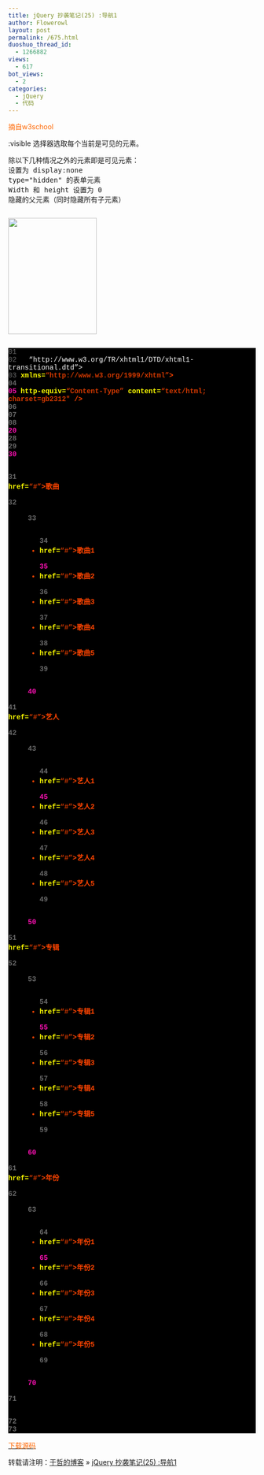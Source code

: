 ```yaml
---
title: jQuery 抄袭笔记(25) :导航1
author: Flowerowl
layout: post
permalink: /675.html
duoshuo_thread_id:
  - 1266882
views:
  - 617
bot_views:
  - 2
categories:
  - jQuery
  - 代码
---
```

  
<span style="color: #ff6600;">摘自w3school</span>

:visible 选择器选取每个当前是可见的元素。

<pre>除以下几种情况之外的元素即是可见元素：
设置为 display:none
type="hidden" 的表单元素
Width 和 height 设置为 0
隐藏的父元素（同时隐藏所有子元素）</pre>

<pre></pre>

<img class="aligncenter size-full wp-image-676" title="Lazynight | 夜阑" src="http://lazynight.me/wp-content/uploads/2011/10/20111025201410.jpg" alt="" width="180" height="236" />

<pre></pre>

<div class="source" style="font-family: '[object HTMLOptionElement]', Consolas, 'Lucida Console', 'Courier New'; color: #c0c0c0; background-color: #000000;">
  <span style="color: #696969;">01</span> <span style="color: #ffffff;"><!DOCTYPE html PUBLIC &#8220;-//W3C//DTD XHTML 1.0 Transitional//EN&#8221;</span><br /> <span style="color: #696969;">02</span> <span style="color: #ffffff;">  &#8220;http://www.w3.org/TR/xhtml1/DTD/xhtml1-transitional.dtd&#8221;></span><br /> <span style="color: #696969;">03</span> <span style="color: #ff4400; font-weight: bold;"><html</span> <span style="color: #ffff00;">xmlns=</span><span style="color: #d13800;">&#8220;http://www.w3.org/1999/xhtml&#8221;</span><span style="color: #ff4400; font-weight: bold;">></span><br /> <span style="color: #696969;">04</span> <span style="color: #ff4400; font-weight: bold;"><head></span><br /> <span style="color: #f810b0;">05</span> <span style="color: #ff4400; font-weight: bold;"><meta</span> <span style="color: #ffff00;">http-equiv=</span><span style="color: #d13800;">&#8220;Content-Type&#8221;</span> <span style="color: #ffff00;">content=</span><span style="color: #d13800;">&#8220;text/html; charset=gb2312&#8243;</span> <span style="color: #ff4400; font-weight: bold;">/></span><br /> <span style="color: #696969;">06</span> <span style="color: #ff4400; font-weight: bold;"><title></span>Hello Lazynight~~<span style="color: #ff4400; font-weight: bold;"></title></span><br /> <span style="color: #696969;">07</span> <span style="color: #ff4400; font-weight: bold;"><script </span><span style="color: #ffff00;">type=</span><span style="color: #d13800;">&#8220;text/javascript&#8221;</span> <span style="color: #ffff00;">src=</span><span style="color: #d13800;">&#8220;jquery-1.1.3.pack.js&#8221;</span><span style="color: #ff4400; font-weight: bold;">></script></span><br /> <span style="color: #696969;">08</span> <span style="color: #ff4400; font-weight: bold;"><script </span><span style="color: #ffff00;">type=</span><span style="color: #d13800;">&#8220;text/javascript&#8221;</span><span style="color: #ff4400; font-weight: bold;">></span><br /> <span style="color: #696969;">09</span>     <span style="color: #c0c0c0;">$</span>(<span style="color: #c0c0c0;">document</span><span style="color: #c0c0c0;">).</span><span style="color: #c0c0c0;">ready</span>(<span style="color: #ff4400; font-weight: bold;">function</span><span style="color: #c0c0c0;">(){</span><br /> <span style="color: #f810b0;">10</span>         <span style="color: #c0c0c0;">$</span>(<span style="color: #d13800;">&#8220;dd:not(:last)&#8221;</span><span style="color: #c0c0c0;">).</span><span style="color: #c0c0c0;">hide</span>();<br /> <span style="color: #696969;">11</span>         <span style="color: #696969;">//初始化：隐藏 dd 不是最后一个的</span><br /> <span style="color: #696969;">12</span>         <span style="color: #696969;">//$(&#8220;dd:not(:first)&#8221;).hide();  你也可以试试这个哦~！</span><br /> <span style="color: #696969;">13</span>         <span style="color: #c0c0c0;">$</span>(<span style="color: #d13800;">&#8220;dt a&#8221;</span><span style="color: #c0c0c0;">).</span><span style="color: #c0c0c0;">click</span>(<span style="color: #ff4400; font-weight: bold;">function</span><span style="color: #c0c0c0;">(){</span><br /> <span style="color: #696969;">14</span>             <span style="color: #c0c0c0;">$</span>(<span style="color: #d13800;">&#8220;dd:visible&#8221;</span><span style="color: #c0c0c0;">).</span><span style="color: #c0c0c0;">slideUp</span>(<span style="color: #d13800;">&#8220;fast&#8221;</span>);<br /> <span style="color: #f810b0;">15</span>             <span style="color: #c0c0c0;">$</span>(<span style="color: #ff4400; font-weight: bold;">this</span><span style="color: #c0c0c0;">).</span><span style="color: #c0c0c0;">parent</span><span style="color: #c0c0c0;">().</span><span style="color: #c0c0c0;">next</span><span style="color: #c0c0c0;">().</span><span style="color: #c0c0c0;">slideDown</span>(<span style="color: #d13800;">&#8220;fast&#8221;</span>);<br /> <span style="color: #696969;">16</span>         <span style="color: #ff4400; font-weight: bold;">return</span> <span style="color: #ff4400; font-weight: bold;">false</span>;<br /> <span style="color: #696969;">17</span>         <span style="color: #c0c0c0;">});</span><br /> <span style="color: #696969;">18</span>     <span style="color: #c0c0c0;">});</span><br /> <span style="color: #696969;">19</span> <span style="color: #ff4400; font-weight: bold;"></script></span><br /> <span style="color: #f810b0;">20</span> <span style="color: #ff4400; font-weight: bold;"><style></span><br /> <span style="color: #696969;">21</span> <span style="color: #ff4400; font-weight: bold;">dl</span>        <span style="color: #c0c0c0;">{</span><span style="color: #ff4400; font-weight: bold;">width</span><span style="color: #c0c0c0;">:</span><span style="color: #c0c0c0;">150px</span><span style="color: #c0c0c0;">;}</span><br /> <span style="color: #696969;">22</span> <span style="color: #ff4400; font-weight: bold;">dl</span><span style="color: #c0c0c0;">,</span><span style="color: #ff4400; font-weight: bold;">dd</span>    <span style="color: #c0c0c0;">{</span><span style="color: #ff4400; font-weight: bold;">margin</span><span style="color: #c0c0c0;">:</span><span style="color: #c0c0c0;"></span><span style="color: #c0c0c0;">;}</span><br /> <span style="color: #696969;">23</span> <span style="color: #ff4400; font-weight: bold;">dt</span>        <span style="color: #c0c0c0;">{</span><span style="color: #ff4400; font-weight: bold;">background-color</span><span style="color: #c0c0c0;">:</span><span style="color: #c0c0c0;">#000</span>;<span style="color: #ff4400; font-weight: bold;">font-size</span><span style="color: #c0c0c0;">:</span><span style="color: #c0c0c0;">16px</span>;<span style="color: #ff4400; font-weight: bold;">padding</span><span style="color: #c0c0c0;">:</span><span style="color: #c0c0c0;">2px</span>;<span style="color: #ff4400; font-weight: bold;">margin</span><span style="color: #c0c0c0;">:</span><span style="color: #c0c0c0;">2px</span><span style="color: #c0c0c0;">;}</span><br /> <span style="color: #696969;">24</span> <span style="color: #ff4400; font-weight: bold;">dt</span> <span style="color: #ff4400; font-weight: bold;">a</span>    <span style="color: #c0c0c0;">{</span><span style="color: #ff4400; font-weight: bold;">color</span><span style="color: #c0c0c0;">:</span><span style="color: #c0c0c0;">#fff</span><span style="color: #c0c0c0;">;}</span><br /> <span style="color: #f810b0;">25</span> <span style="color: #ff4400; font-weight: bold;">dd</span> <span style="color: #ff4400; font-weight: bold;">a</span>    <span style="color: #c0c0c0;">{</span><span style="color: #ff4400; font-weight: bold;">color</span><span style="color: #c0c0c0;">:</span><span style="color: #c0c0c0;">#000</span><span style="color: #c0c0c0;">;}</span><br /> <span style="color: #696969;">26</span> <span style="color: #ff4400; font-weight: bold;">ul</span>         <span style="color: #c0c0c0;">{</span><span style="color: #ff4400; font-weight: bold;">list-style</span><span style="color: #c0c0c0;">:</span><span style="color: #ff4400; font-weight: bold;">none</span>;<span style="color: #ff4400; font-weight: bold;">padding</span><span style="color: #c0c0c0;">:</span><span style="color: #c0c0c0;">2px</span><span style="color: #c0c0c0;">;}</span><br /> <span style="color: #696969;">27</span> <span style="color: #ff4400; font-weight: bold;"></style></span><br /> <span style="color: #696969;">28</span> <span style="color: #ff4400; font-weight: bold;"></head></span><br /> <span style="color: #696969;">29</span> <span style="color: #ff4400; font-weight: bold;"><body></span><br /> <span style="color: #f810b0;">30</span> <span style="color: #ff4400; font-weight: bold;"><dl></span><br /> <span style="color: #696969;">31</span>     <span style="color: #ff4400; font-weight: bold;"><dt><a</span> <span style="color: #ffff00;">href=</span><span style="color: #d13800;">&#8220;#&#8221;</span><span style="color: #ff4400; font-weight: bold;">></span>歌曲<span style="color: #ff4400; font-weight: bold;"></a></dt></span><br /> <span style="color: #696969;">32</span>     <span style="color: #ff4400; font-weight: bold;"><dd></span><br /> <span style="color: #696969;">33</span>         <span style="color: #ff4400; font-weight: bold;"><ul></span><br /> <span style="color: #696969;">34</span>             <span style="color: #ff4400; font-weight: bold;"><li><a</span> <span style="color: #ffff00;">href=</span><span style="color: #d13800;">&#8220;#&#8221;</span><span style="color: #ff4400; font-weight: bold;">></span>歌曲1<span style="color: #ff4400; font-weight: bold;"></a></li></span><br /> <span style="color: #f810b0;">35</span>             <span style="color: #ff4400; font-weight: bold;"><li><a</span> <span style="color: #ffff00;">href=</span><span style="color: #d13800;">&#8220;#&#8221;</span><span style="color: #ff4400; font-weight: bold;">></span>歌曲2<span style="color: #ff4400; font-weight: bold;"></a></li></span><br /> <span style="color: #696969;">36</span>             <span style="color: #ff4400; font-weight: bold;"><li><a</span> <span style="color: #ffff00;">href=</span><span style="color: #d13800;">&#8220;#&#8221;</span><span style="color: #ff4400; font-weight: bold;">></span>歌曲3<span style="color: #ff4400; font-weight: bold;"></a></li></span><br /> <span style="color: #696969;">37</span>             <span style="color: #ff4400; font-weight: bold;"><li><a</span> <span style="color: #ffff00;">href=</span><span style="color: #d13800;">&#8220;#&#8221;</span><span style="color: #ff4400; font-weight: bold;">></span>歌曲4<span style="color: #ff4400; font-weight: bold;"></a></li></span><br /> <span style="color: #696969;">38</span>             <span style="color: #ff4400; font-weight: bold;"><li><a</span> <span style="color: #ffff00;">href=</span><span style="color: #d13800;">&#8220;#&#8221;</span><span style="color: #ff4400; font-weight: bold;">></span>歌曲5<span style="color: #ff4400; font-weight: bold;"></a></li></span><br /> <span style="color: #696969;">39</span>         <span style="color: #ff4400; font-weight: bold;"></ul></span><br /> <span style="color: #f810b0;">40</span>     <span style="color: #ff4400; font-weight: bold;"></dd></span><br /> <span style="color: #696969;">41</span>     <span style="color: #ff4400; font-weight: bold;"><dt><a</span> <span style="color: #ffff00;">href=</span><span style="color: #d13800;">&#8220;#&#8221;</span><span style="color: #ff4400; font-weight: bold;">></span>艺人<span style="color: #ff4400; font-weight: bold;"></a></dt></span><br /> <span style="color: #696969;">42</span>     <span style="color: #ff4400; font-weight: bold;"><dd></span><br /> <span style="color: #696969;">43</span>         <span style="color: #ff4400; font-weight: bold;"><ul></span><br /> <span style="color: #696969;">44</span>             <span style="color: #ff4400; font-weight: bold;"><li><a</span> <span style="color: #ffff00;">href=</span><span style="color: #d13800;">&#8220;#&#8221;</span><span style="color: #ff4400; font-weight: bold;">></span>艺人1<span style="color: #ff4400; font-weight: bold;"></a></li></span><br /> <span style="color: #f810b0;">45</span>             <span style="color: #ff4400; font-weight: bold;"><li><a</span> <span style="color: #ffff00;">href=</span><span style="color: #d13800;">&#8220;#&#8221;</span><span style="color: #ff4400; font-weight: bold;">></span>艺人2<span style="color: #ff4400; font-weight: bold;"></a></li></span><br /> <span style="color: #696969;">46</span>             <span style="color: #ff4400; font-weight: bold;"><li><a</span> <span style="color: #ffff00;">href=</span><span style="color: #d13800;">&#8220;#&#8221;</span><span style="color: #ff4400; font-weight: bold;">></span>艺人3<span style="color: #ff4400; font-weight: bold;"></a></li></span><br /> <span style="color: #696969;">47</span>             <span style="color: #ff4400; font-weight: bold;"><li><a</span> <span style="color: #ffff00;">href=</span><span style="color: #d13800;">&#8220;#&#8221;</span><span style="color: #ff4400; font-weight: bold;">></span>艺人4<span style="color: #ff4400; font-weight: bold;"></a></li></span><br /> <span style="color: #696969;">48</span>             <span style="color: #ff4400; font-weight: bold;"><li><a</span> <span style="color: #ffff00;">href=</span><span style="color: #d13800;">&#8220;#&#8221;</span><span style="color: #ff4400; font-weight: bold;">></span>艺人5<span style="color: #ff4400; font-weight: bold;"></a></li></span><br /> <span style="color: #696969;">49</span>         <span style="color: #ff4400; font-weight: bold;"></ul></span><br /> <span style="color: #f810b0;">50</span>     <span style="color: #ff4400; font-weight: bold;"></dd></span><br /> <span style="color: #696969;">51</span>     <span style="color: #ff4400; font-weight: bold;"><dt><a</span> <span style="color: #ffff00;">href=</span><span style="color: #d13800;">&#8220;#&#8221;</span><span style="color: #ff4400; font-weight: bold;">></span>专辑<span style="color: #ff4400; font-weight: bold;"></a></dt></span><br /> <span style="color: #696969;">52</span>     <span style="color: #ff4400; font-weight: bold;"><dd></span><br /> <span style="color: #696969;">53</span>         <span style="color: #ff4400; font-weight: bold;"><ul></span><br /> <span style="color: #696969;">54</span>             <span style="color: #ff4400; font-weight: bold;"><li><a</span> <span style="color: #ffff00;">href=</span><span style="color: #d13800;">&#8220;#&#8221;</span><span style="color: #ff4400; font-weight: bold;">></span>专辑1<span style="color: #ff4400; font-weight: bold;"></a></li></span><br /> <span style="color: #f810b0;">55</span>             <span style="color: #ff4400; font-weight: bold;"><li><a</span> <span style="color: #ffff00;">href=</span><span style="color: #d13800;">&#8220;#&#8221;</span><span style="color: #ff4400; font-weight: bold;">></span>专辑2<span style="color: #ff4400; font-weight: bold;"></a></li></span><br /> <span style="color: #696969;">56</span>             <span style="color: #ff4400; font-weight: bold;"><li><a</span> <span style="color: #ffff00;">href=</span><span style="color: #d13800;">&#8220;#&#8221;</span><span style="color: #ff4400; font-weight: bold;">></span>专辑3<span style="color: #ff4400; font-weight: bold;"></a></li></span><br /> <span style="color: #696969;">57</span>             <span style="color: #ff4400; font-weight: bold;"><li><a</span> <span style="color: #ffff00;">href=</span><span style="color: #d13800;">&#8220;#&#8221;</span><span style="color: #ff4400; font-weight: bold;">></span>专辑4<span style="color: #ff4400; font-weight: bold;"></a></li></span><br /> <span style="color: #696969;">58</span>             <span style="color: #ff4400; font-weight: bold;"><li><a</span> <span style="color: #ffff00;">href=</span><span style="color: #d13800;">&#8220;#&#8221;</span><span style="color: #ff4400; font-weight: bold;">></span>专辑5<span style="color: #ff4400; font-weight: bold;"></a></li></span><br /> <span style="color: #696969;">59</span>         <span style="color: #ff4400; font-weight: bold;"></ul></span><br /> <span style="color: #f810b0;">60</span>     <span style="color: #ff4400; font-weight: bold;"></dd></span><br /> <span style="color: #696969;">61</span>     <span style="color: #ff4400; font-weight: bold;"><dt><a</span> <span style="color: #ffff00;">href=</span><span style="color: #d13800;">&#8220;#&#8221;</span><span style="color: #ff4400; font-weight: bold;">></span>年份<span style="color: #ff4400; font-weight: bold;"></a></dt></span><br /> <span style="color: #696969;">62</span>     <span style="color: #ff4400; font-weight: bold;"><dd></span><br /> <span style="color: #696969;">63</span>         <span style="color: #ff4400; font-weight: bold;"><ul></span><br /> <span style="color: #696969;">64</span>             <span style="color: #ff4400; font-weight: bold;"><li><a</span> <span style="color: #ffff00;">href=</span><span style="color: #d13800;">&#8220;#&#8221;</span><span style="color: #ff4400; font-weight: bold;">></span>年份1<span style="color: #ff4400; font-weight: bold;"></a></li></span><br /> <span style="color: #f810b0;">65</span>             <span style="color: #ff4400; font-weight: bold;"><li><a</span> <span style="color: #ffff00;">href=</span><span style="color: #d13800;">&#8220;#&#8221;</span><span style="color: #ff4400; font-weight: bold;">></span>年份2<span style="color: #ff4400; font-weight: bold;"></a></li></span><br /> <span style="color: #696969;">66</span>             <span style="color: #ff4400; font-weight: bold;"><li><a</span> <span style="color: #ffff00;">href=</span><span style="color: #d13800;">&#8220;#&#8221;</span><span style="color: #ff4400; font-weight: bold;">></span>年份3<span style="color: #ff4400; font-weight: bold;"></a></li></span><br /> <span style="color: #696969;">67</span>             <span style="color: #ff4400; font-weight: bold;"><li><a</span> <span style="color: #ffff00;">href=</span><span style="color: #d13800;">&#8220;#&#8221;</span><span style="color: #ff4400; font-weight: bold;">></span>年份4<span style="color: #ff4400; font-weight: bold;"></a></li></span><br /> <span style="color: #696969;">68</span>             <span style="color: #ff4400; font-weight: bold;"><li><a</span> <span style="color: #ffff00;">href=</span><span style="color: #d13800;">&#8220;#&#8221;</span><span style="color: #ff4400; font-weight: bold;">></span>年份5<span style="color: #ff4400; font-weight: bold;"></a></li></span><br /> <span style="color: #696969;">69</span>         <span style="color: #ff4400; font-weight: bold;"></ul></span><br /> <span style="color: #f810b0;">70</span>     <span style="color: #ff4400; font-weight: bold;"></dd></span><br /> <span style="color: #696969;">71</span> <span style="color: #ff4400; font-weight: bold;"></dl></span><br /> <span style="color: #696969;">72</span> <span style="color: #ff4400; font-weight: bold;"></body></span><br /> <span style="color: #696969;">73</span> <span style="color: #ff4400; font-weight: bold;"></html></span>
</div>

<span style="color: #ff6600;"><a href="http://down.qiannao.com/space/file/flowerowl/-4e0a-4f20-5206-4eab/Lazy25_-5bfc-822a1.rar/.page" target="_blank"><span style="color: #ff6600;"> 下载源码</span></a></span>

转载请注明：[于哲的博客][1] &raquo; [jQuery 抄袭笔记(25) :导航1][2]

 [1]: http://localhost/wordpress
 [2]: http://localhost/wordpress/675.html